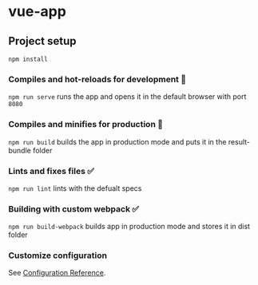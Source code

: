 # vue-app

## Project setup
```
npm install
```

### Compiles and hot-reloads for development :rocket:
```npm run serve``` runs the app and opens it in the default browser with port ```8080```

### Compiles and minifies for production :briefcase:
```npm run build``` builds the app in production mode and puts it in the result-bundle folder

### Lints and fixes files :white_check_mark:
```npm run lint``` lints with the defualt specs

### Building with custom webpack :white_check_mark:
```npm run build-webpack``` builds app in production mode and stores it in dist folder

### Customize configuration
See [Configuration Reference](https://cli.vuejs.org/config/).
